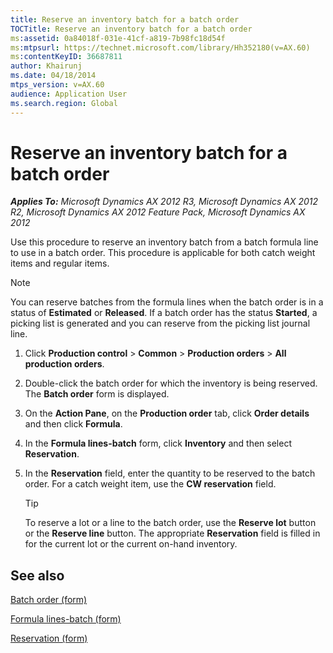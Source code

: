 ```yaml
---
title: Reserve an inventory batch for a batch order
TOCTitle: Reserve an inventory batch for a batch order
ms:assetid: 0a84018f-031e-41cf-a819-7b98fc18d54f
ms:mtpsurl: https://technet.microsoft.com/library/Hh352180(v=AX.60)
ms:contentKeyID: 36687811
author: Khairunj
ms.date: 04/18/2014
mtps_version: v=AX.60
audience: Application User
ms.search.region: Global
---
```


# Reserve an inventory batch for a batch order 


_**Applies To:** Microsoft Dynamics AX 2012 R3, Microsoft Dynamics AX 2012 R2, Microsoft Dynamics AX 2012 Feature Pack, Microsoft Dynamics AX 2012_

Use this procedure to reserve an inventory batch from a batch formula line to use in a batch order. This procedure is applicable for both catch weight items and regular items.


> [!NOTE]
> <P>You can reserve batches from the formula lines when the batch order is in a status of <STRONG>Estimated</STRONG> or <STRONG>Released</STRONG>. If a batch order has the status <STRONG>Started</STRONG>, a picking list is generated and you can reserve from the picking list journal line.</P>



1.  Click **Production control** \> **Common** \> **Production orders** \> **All production orders**.

2.  Double-click the batch order for which the inventory is being reserved. The **Batch order** form is displayed.

3.  On the **Action Pane**, on the **Production order** tab, click **Order details** and then click **Formula**.

4.  In the **Formula lines-batch** form, click **Inventory** and then select **Reservation**.

5.  In the **Reservation** field, enter the quantity to be reserved to the batch order. For a catch weight item, use the **CW reservation** field.
    

    > [!TIP]
    > <P>To reserve a lot or a line to the batch order, use the <STRONG>Reserve lot</STRONG> button or the <STRONG>Reserve line</STRONG> button. The appropriate <STRONG>Reservation</STRONG> field is filled in for the current lot or the current on-hand inventory.</P>



## See also

[Batch order (form)](https://technet.microsoft.com/library/hh352323\(v=ax.60\))

[Formula lines-batch (form)](https://technet.microsoft.com/library/hh328711\(v=ax.60\))

[Reservation (form)](https://technet.microsoft.com/library/aa617039\(v=ax.60\))

  



